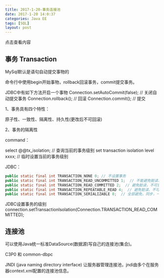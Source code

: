 ```yaml
---
title: 2017-1-20-事务连接池
date: 2017-1-20 14:0:37 
categories: Java EE
tags: [SQL]
layout: post
---
```

  
 点击查看内容

<!-- more -->
## 事务 Transaction

MySql默认是语句自动提交事物的

命令行中使用begin开始事物，rollback回滚事务，commit提交事务。

JDBC中有如下方法开启一个事物
Connection.setAutoCommit(false); // 关闭自动提交事务
Connection.rollback(); // 回滚
Connection.commit(); // 提交

1、事务具有四个特性：

原子性、一致性、隔离性、持久性(更改后不可回滚)

2、事务的隔离性

command：

select @@tx_isolation; // 查询当前的事务级别
set transaction isolation level xxxx; // 临时设置当前的事务级别

JDBC：

``` java
public static final int TRANSACTION_NONE 0; // 不设置事务
public static final int TRANSACTION_READ_UNCOMMITTED 1;  // 不能避免脏读、不可重复读、虚读
public static final int TRANSACTION_READ_COMMITTED 2;  // 避免脏读，不可重复读、虚读
public static final int TRANSACTION_REPEATABLE_READ 4;  // 避免脏读、不可重复读，可能会虚读
public static final int TRANSACTION_SERIALIZABLE 8;  // 全部避免，同步，一个事务会等待另一个事务的commit
```

JDBC设置事务的级别
connection.setTransactionIsolation(Connection.TRANSACTION_READ_COMMITTED);


## 连接池 

可以使用Java统一标准DataSource(数据源)写自己的连接池(集合)。

C3P0 和 common-dbpc

JNDI (java naming directory interface) 让服务器管理连接池，jndi由多个在服务器context.xml配置的连接池信息。